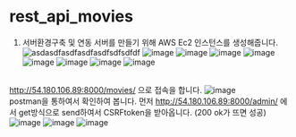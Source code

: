 # rest_api_movies
1. 서버환경구축 및 연동
  서버를 만들기 위해 AWS Ec2 인스턴스를 생성해줍니다. 
  ![asdasdfasdfasdfasdfsdfsdfdf](https://user-images.githubusercontent.com/91523484/178412642-d60a151d-5ba9-4b4d-92a8-119f4cbf8f52.png)
  ![image](https://user-images.githubusercontent.com/91523484/178412846-bda50cae-aa55-45d5-bb33-24c164956311.png)
  ![image](https://user-images.githubusercontent.com/91523484/178412957-09096087-a194-4e8d-982a-6b803d11d480.png)
![image](https://user-images.githubusercontent.com/91523484/178413067-decdfb4d-6613-45d0-8f24-98a2e5724478.png)
![image](https://user-images.githubusercontent.com/91523484/178413128-d00b0bfe-f547-4481-8288-b2b428e6cd57.png)
![image](https://user-images.githubusercontent.com/91523484/178413159-4f890aa9-5ab2-458b-8dda-2e1868a9a76b.png)
![image](https://user-images.githubusercontent.com/91523484/178413346-c9ee5af7-fa4e-40f7-8d14-3adc46ca4e2c.png)
![image](https://user-images.githubusercontent.com/91523484/178413360-cf7b5b7d-7201-40af-a00b-1349ab247114.png)
![image](https://user-images.githubusercontent.com/91523484/178413405-c89699ca-54b8-44fc-bbba-7fcfe2c55560.png)

 <br/> http://54.180.106.89:8000/movies/ 으로 접속을 합니다.
![image](https://user-images.githubusercontent.com/91523484/178413442-705e6266-52bf-404b-b848-37ebaa563b1e.png)
<br/>
postman을 통하여서 확인하여 봅니다.
먼저 http://54.180.106.89:8000/admin/ 에서 get방식으로 send하여서 CSRFtoken을 받아옵니다. (200 ok가 뜨면 성공)
![image](https://user-images.githubusercontent.com/91523484/178413819-4f7ae6c8-04b1-48e5-807f-2630e3fee198.png)
![image](https://user-images.githubusercontent.com/91523484/178413846-25b22115-dc04-4c41-be82-56bb267e2e4e.png)
![image](https://user-images.githubusercontent.com/91523484/178413867-1de4cfd5-85af-420b-bacb-930852891df6.png)



  
